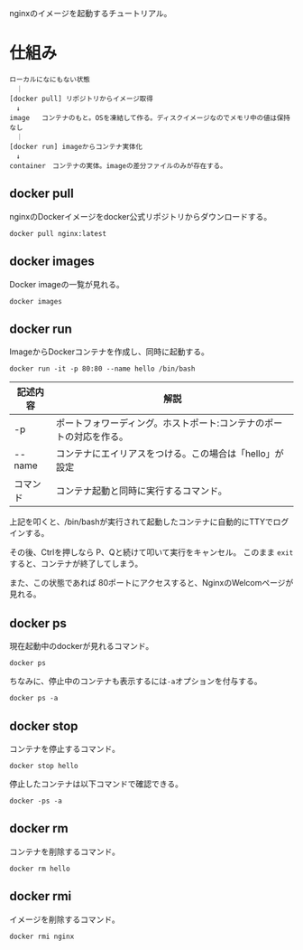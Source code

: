 nginxのイメージを起動するチュートリアル。

# 仕組み

```
ローカルになにもない状態
　｜
[docker pull] リポジトリからイメージ取得
　↓
image   コンテナのもと。OSを凍結して作る。ディスクイメージなのでメモリ中の値は保持なし
　｜
[docker run] imageからコンテナ実体化
　↓
container　コンテナの実体。imageの差分ファイルのみが存在する。
```

## docker pull

nginxのDockerイメージをdocker公式リポジトリからダウンロードする。

```
docker pull nginx:latest
```

## docker images

Docker imageの一覧が見れる。

```
docker images
```

## docker run

ImageからDockerコンテナを作成し、同時に起動する。

```
docker run -it -p 80:80 --name hello /bin/bash
```

| 記述内容 | 解説 |
|----------|------|
| -p       | ポートフォワーディング。ホストポート:コンテナのポートの対応を作る。 |
| --name   | コンテナにエイリアスをつける。この場合は「hello」が設定 |
| コマンド | コンテナ起動と同時に実行するコマンド。 |

上記を叩くと、/bin/bashが実行されて起動したコンテナに自動的にTTYでログインする。

その後、Ctrlを押しなら P、Qと続けて叩いて実行をキャンセル。
このまま `exit`すると、コンテナが終了してしまう。

また、この状態であれば 80ポートにアクセスすると、NginxのWelcomページが見れる。

## docker ps

現在起動中のdockerが見れるコマンド。

```
docker ps
```

ちなみに、停止中のコンテナも表示するには`-a`オプションを付与する。

```
docker ps -a
```

## docker stop

コンテナを停止するコマンド。

```
docker stop hello
```

停止したコンテナは以下コマンドで確認できる。

```
docker -ps -a
```

## docker rm

コンテナを削除するコマンド。

```
docker rm hello
```

## docker rmi

イメージを削除するコマンド。

```
docker rmi nginx
```
